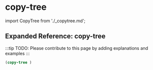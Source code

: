 # copy-tree

import CopyTree from './_copytree.md';

<CopyTree />

## Expanded Reference: copy-tree

:::tip
TODO: Please contribute to this page by adding explanations and examples
:::

```lisp
(copy-tree )
```
